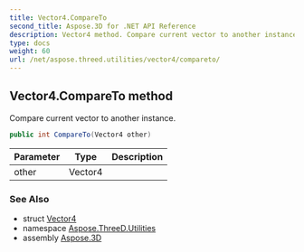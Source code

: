 ```yaml
---
title: Vector4.CompareTo
second_title: Aspose.3D for .NET API Reference
description: Vector4 method. Compare current vector to another instance
type: docs
weight: 60
url: /net/aspose.threed.utilities/vector4/compareto/
---
```

## Vector4.CompareTo method

Compare current vector to another instance.

```csharp
public int CompareTo(Vector4 other)
```

| Parameter | Type | Description |
| --- | --- | --- |
| other | Vector4 |  |

### See Also

* struct [Vector4](../)
* namespace [Aspose.ThreeD.Utilities](../../vector4/)
* assembly [Aspose.3D](../../../)


